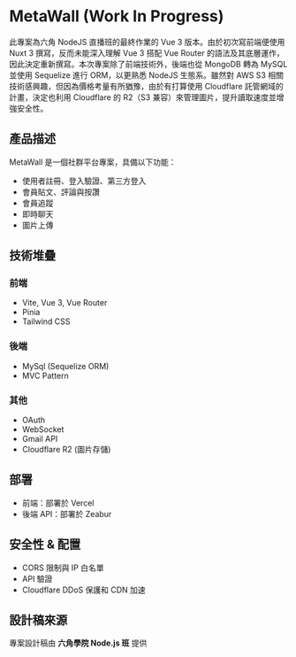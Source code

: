 # MetaWall (Work In Progress)

此專案為六角 NodeJS 直播班的最終作業的 Vue 3 版本。由於初次寫前端便使用 Nuxt 3 撰寫，反而未能深入理解 Vue 3 搭配 Vue Router 的語法及其底層運作，因此決定重新撰寫。本次專案除了前端技術外，後端也從 MongoDB 轉為 MySQL 並使用 Sequelize 進行 ORM，以更熟悉 NodeJS 生態系。雖然對 AWS S3 相關技術感興趣，但因為價格考量有所猶豫，由於有打算使用 Cloudflare 託管網域的計畫，決定也利用 Cloudflare 的 R2（S3 兼容）來管理圖片，提升讀取速度並增強安全性。

## 產品描述

MetaWall 是一個社群平台專案，具備以下功能：

- 使用者註冊、登入驗證、第三方登入
- 會員貼文、評論與按讚
- 會員追蹤
- 即時聊天
- 圖片上傳

## 技術堆疊 

### 前端

- Vite, Vue 3, Vue Router
- Pinia
- Tailwind CSS

### 後端

- MySql (Sequelize ORM)
- MVC Pattern

### 其他

- OAuth
- WebSocket
- Gmail API
- Cloudflare R2 (圖片存儲)

## 部署

- 前端：部署於 Vercel
- 後端 API：部署於 Zeabur

## 安全性 & 配置

- CORS 限制與 IP 白名單
- API 驗證
- Cloudflare DDoS 保護和 CDN 加速

## 設計稿來源

專案設計稿由 **六角學院 Node.js 班** 提供
